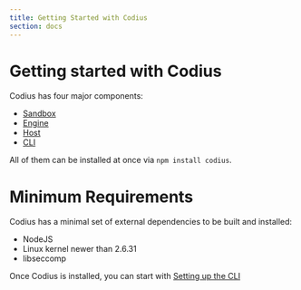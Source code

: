 ```yaml
---
title: Getting Started with Codius
section: docs
---
```


# Getting started with Codius

Codius has four major components:

* [Sandbox](https://github.com/codius/codius-sandbox)
* [Engine](https://github.com/codius/codius-engine)
* [Host](https://github.com/codius/codius-host)
* [CLI](https://github.com/codius/codius-cli)

All of them can be installed at once via ``npm install codius``.

# Minimum Requirements

Codius has a minimal set of external dependencies to be built and installed:

* NodeJS
* Linux kernel newer than 2.6.31
* libseccomp

Once Codius is installed, you can start with [Setting up the CLI](setup-cli)
